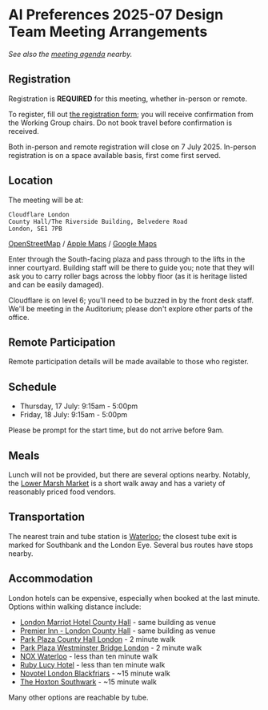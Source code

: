 # AI Preferences 2025-07 Design Team Meeting Arrangements

_See also the [meeting agenda](agenda.md) nearby._

## Registration

Registration is **REQUIRED** for this meeting, whether in-person or remote. 

To register, fill out [the registration form](https://forms.microsoft.com/r/eAVBYAwGW1); you will receive confirmation from the Working Group chairs. Do not book travel before confirmation is received.

Both in-person and remote registration will close on 7 July 2025. In-person registration is on a space available basis, first come first served.

## Location

The meeting will be at:

    Cloudflare London
    County Hall/The Riverside Building, Belvedere Road
    London, SE1 7PB

[OpenStreetMap](https://www.openstreetmap.org/relation/1789966#map=16/51.50225/-0.11836) / [Apple Maps](https://maps.apple.com/place?address=County%20Hall/The%20Riverside%20Building%0ABelvedere%20Road%0ALondon%0ASE1%207PB%0AEngland&coordinate=51.501981,-0.118854&name=Cloudflare%20London&place-id=IC7DE08B1FB9CDE42&map=transit) / [Google Maps](https://maps.app.goo.gl/jyv4MvaKd6SSzuFD7)

Enter through the South-facing plaza and pass through to the lifts in the inner courtyard. Building staff will be there to guide you; note that they will ask you to carry roller bags across the lobby floor (as it is heritage listed and can be easily damaged).

Cloudflare is on level 6; you'll need to be buzzed in by the front desk staff. We'll be meeting in the Auditorium; please don't explore other parts of the office.

## Remote Participation

Remote participation details will be made available to those who register.

## Schedule

* Thursday, 17 July: 9:15am - 5:00pm
* Friday, 18 July: 9:15am - 5:00pm

Please be prompt for the start time, but do not arrive before 9am.

## Meals

Lunch will not be provided, but there are several options nearby. Notably, the [Lower Marsh Market](https://www.lowermarshmarket.com) is a short walk away and has a variety of reasonably priced food vendors.

## Transportation

The nearest train and tube station is [Waterloo](https://www.networkrail.co.uk/communities/passengers/our-stations/london-waterloo); the closest tube exit is marked for Southbank and the London Eye. Several bus routes have stops nearby.

## Accommodation

London hotels can be expensive, especially when booked at the last minute. Options within walking distance include:

* [London Marriot Hotel County Hall](https://www.marriott.com/en-us/hotels/lonch-london-marriott-hotel-county-hall/overview/) - same building as venue
* [Premier Inn - London County Hall](https://www.premierinn.com/gb/en/hotels/england/greater-london/london/london-county-hall.html) - same building as venue
* [Park Plaza County Hall London](https://www.parkplazacountyhall.com) - 2 minute walk
* [Park Plaza Westminster Bridge London](https://www.parkplazawestminsterbridge.com) - 2 minute walk
* [NOX Waterloo](https://www.noxhotels.co.uk/en/hotel-waterloo-in-waterloo/) - less than ten minute walk
* [Ruby Lucy Hotel](https://www.ruby-hotels.com/en/destinations/london/ruby-lucy) - less than ten minute walk
* [Novotel London Blackfriars](https://all.accor.com/hotel/7942/index.en.shtml) - ~15 minute walk
* [The Hoxton Southwark](https://thehoxton.com/london/southwark/) - ~15 minute walk

Many other options are reachable by tube.
